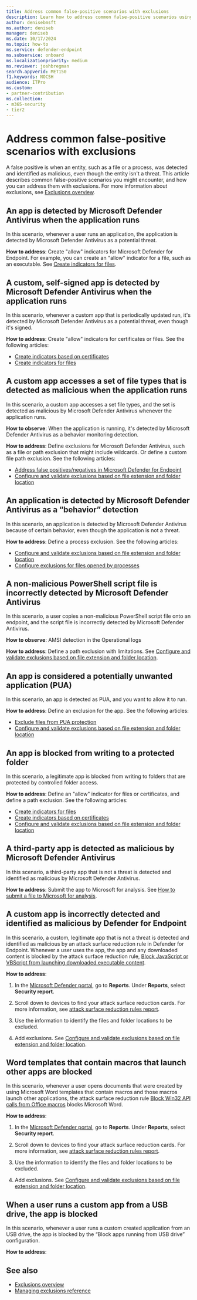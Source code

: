 ```yaml
---
title: Address common false-positive scenarios with exclusions            
description: Learn how to address common false-positive scenarios using antivirus exclusions or Defender for Endpoint indicators.            
author: denisebmsft
ms.author: deniseb
manager: deniseb 
ms.date: 10/17/2024
ms.topic: how-to
ms.service: defender-endpoint
ms.subservice: onboard
ms.localizationpriority: medium 
ms.reviewer: joshbregman
search.appverid: MET150
f1.keywords: NOCSH 
audience: ITPro
ms.custom: 
- partner-contribution
ms.collection: 
- m365-security
- tier2
---
```


# Address common false-positive scenarios with exclusions

A false positive is when an entity, such as a file or a process, was detected and identified as malicious, even though the entity isn't a threat. This article describes common false-positive scenarios you might encounter, and how you can address them with exclusions. For more information about exclusions, see [Exclusions overview](navigate-defender-endpoint-antivirus-exclusions.md).

## An app is detected by Microsoft Defender Antivirus when the application runs

In this scenario, whenever a user runs an application, the application is detected by Microsoft Defender Antivirus as a potential threat. 

<!---**How to observe**: CONTENT NEEDED--->

**How to address**: Create "allow" indicators for Microsoft Defender for Endpoint. For example, you can create an "allow" indicator for a file, such as an executable. See [Create indicators for files](indicator-file.md). 

## A custom, self-signed app is detected by Microsoft Defender Antivirus when the application runs 

In this scenario, whenever a custom app that is periodically updated run, it's detected by Microsoft Defender Antivirus as a potential threat, even though it's signed.

**How to address**: Create "allow" indicators for certificates or files. See the following articles:

- [Create indicators based on certificates](indicator-certificates.md)
- [Create indicators for files](indicator-file.md)

## A custom app accesses a set of file types that is detected as malicious when the application runs

In this scenario, a custom app accesses a set file types, and the set is detected as malicious by Microsoft Defender Antivirus whenever the application runs. 

**How to observe**: When the application is running, it's detected by Microsoft Defender Antivirus as a behavior monitoring detection.

**How to address**: Define exclusions for Microsoft Defender Antivirus, such as a file or path exclusion that might include wildcards. Or define a custom file path exclusion. See the following articles:

- [Address false positives/negatives in Microsoft Defender for Endpoint](defender-endpoint-false-positives-negatives.md)
- [Configure and validate exclusions based on file extension and folder location](configure-extension-file-exclusions-microsoft-defender-antivirus.md)

## An application is detected by Microsoft Defender Antivirus as a “behavior” detection 

In this scenario, an application is detected by Microsoft Defender Antivirus because of certain behavior, even though the application is not a threat. 

**How to address**: Define a process exclusion. See the following articles:

- [Configure and validate exclusions based on file extension and folder location](configure-extension-file-exclusions-microsoft-defender-antivirus.md)
- [Configure exclusions for files opened by processes](configure-process-opened-file-exclusions-microsoft-defender-antivirus.md)

## A non-malicious PowerShell script file is incorrectly detected by Microsoft Defender Antivirus

In this scenario, a user copies a non-malicious PowerShell script file onto an endpoint, and the script file is incorrectly detected by Microsoft Defender Antivirus.   

**How to observe**: AMSI detection in the Operational logs 

**How to address**: Define a path exclusion with limitations. See [Configure and validate exclusions based on file extension and folder location](configure-extension-file-exclusions-microsoft-defender-antivirus.md). 

## An app is considered a potentially unwanted application (PUA)

In this scenario, an app is detected as PUA, and you want to allow it to run. 

**How to address**: Define an exclusion for the app. See the following articles:

- [Exclude files from PUA protection](detect-block-potentially-unwanted-apps-microsoft-defender-antivirus.md#exclude-files-from-pua-protection)
- [Configure and validate exclusions based on file extension and folder location](configure-extension-file-exclusions-microsoft-defender-antivirus.md)

## An app is blocked from writing to a protected folder

In this scenario, a legitimate app is blocked from writing to folders that are protected by controlled folder access.

**How to address**: Define an "allow" indicator for files or certificates, and define a path exclusion. See the following articles:

- [Create indicators for files](indicator-file.md)
- [Create indicators based on certificates](indicator-certificates.md)
- [Configure and validate exclusions based on file extension and folder location](configure-extension-file-exclusions-microsoft-defender-antivirus.md)

## A third-party app is detected as malicious by Microsoft Defender Antivirus

In this scenario, a third-party app that is not a threat is detected and identified as malicious by Microsoft Defender Antivirus.

**How to address**: Submit the app to Microsoft for analysis. See [How to submit a file to Microsoft for analysis](/defender-xdr/submission-guide#how-do-i-submit-a-file-to-microsoft-for-analysis).

## A custom app is incorrectly detected and identified as malicious by Defender for Endpoint

In this scenario, a custom, legitimate app that is not a threat is detected and identified as malicious by an attack surface reduction rule in Defender for Endpoint. Whenever a user uses the app, the app and any downloaded content is blocked by the attack surface reduction rule, [Block JavaScript or VBScript from launching downloaded executable content](/defender-endpoint/attack-surface-reduction-rules-reference#block-javascript-or-vbscript-from-launching-downloaded-executable-content). 

<!---**How to observe**: CONTENT NEEDED--->

**How to address**: <!---PLEASE VERIFY THESE STEPS--->

1. In the [Microsoft Defender portal](https://security.microsoft.com), go to **Reports**. Under **Reports**, select **Security report**.

2. Scroll down to devices to find your attack surface reduction cards. For more information, see [attack surface reduction rules report](attack-surface-reduction-rules-report.md).

3. Use the information to identify the files and folder locations to be excluded.

4. Add exclusions. See [Configure and validate exclusions based on file extension and folder location](configure-extension-file-exclusions-microsoft-defender-antivirus.md). 

## Word templates that contain macros that launch other apps are blocked

In this scenario, whenever a user opens documents that were created by using Microsoft Word templates that contain macros and those macros launch other applications, the attack surface reduction rule [Block Win32 API calls from Office macros](/defender-endpoint/attack-surface-reduction-rules-reference#block-win32-api-calls-from-office-macros) blocks Microsoft Word. 

<!---**How to observe**: CONTENT NEEDED--->

**How to address**: <!---PLEASE VERIFY THESE STEPS---->

1. In the [Microsoft Defender portal](https://security.microsoft.com), go to **Reports**. Under **Reports**, select **Security report**.

2. Scroll down to devices to find your attack surface reduction cards. For more information, see [attack surface reduction rules report](attack-surface-reduction-rules-report.md).

3. Use the information to identify the files and folder locations to be excluded.

4. Add exclusions. See [Configure and validate exclusions based on file extension and folder location](configure-extension-file-exclusions-microsoft-defender-antivirus.md). 

## When a user runs a custom app from a USB drive, the app is blocked

In this scenario, whenever a user runs a custom created application from an USB drive, the app is blocked by the “Block apps running from USB drive” configuration. 

<!---**How to observe**: CONTENT NEEDED--->

**How to address**: <!---CONTENT NEEDED. Add a AV path exclusion does not work as the USB may get mapped to a different drive name and ASR does not respect wildcards in AV path exclusions--->

## See also

- [Exclusions overview](navigate-defender-endpoint-antivirus-exclusions.md)
- [Managing exclusions reference](managing-exclusions.md)